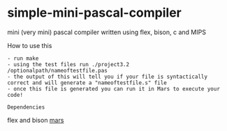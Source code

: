 simple-mini-pascal-compiler
===========================

mini (very mini) pascal compiler written using flex, bison, c and MIPS

How to use this
```
- run make 
- using the test files run ./project3.2 /optionalpath/nameoftestfile.pas
- the output of this will tell you if your file is syntactically correct and will generate a "nameoftestfile.s" file
- once this file is generated you can run it in Mars to execute your code!

Dependencies
```
flex and bison 
[mars](google.com)
